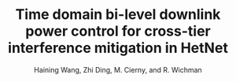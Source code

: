 ---
type: "inproceedings"
title: "Time domain bi-level downlink power control for cross-tier interference mitigation in HetNet"
author: "Haining Wang, Zhi Ding, M. Cierny, and R. Wichman"
journal: ""
volume: ""
number: ""
year: "2013"
month: "June"
doi: "10.1109/ICC.2013.6655407"
pages: "5183-5187"
publisher: ""
booktitle: "Proc. of IEEE International Conference on Communications (ICC),"
---